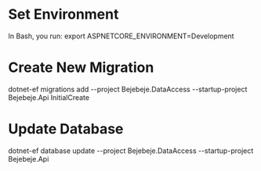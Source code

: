 ﻿# Set Environment

In Bash, you run: export ASPNETCORE_ENVIRONMENT=Development

# Create New Migration

dotnet-ef migrations add --project Bejebeje.DataAccess --startup-project Bejebeje.Api InitialCreate

# Update Database

dotnet-ef database update --project Bejebeje.DataAccess --startup-project Bejebeje.Api